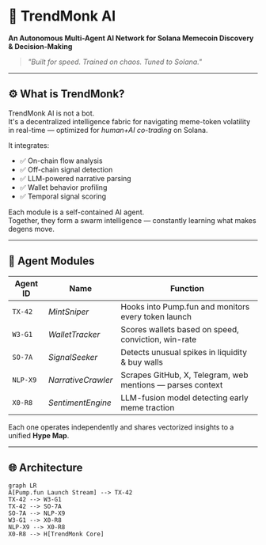 # 🧠 TrendMonk AI  
**An Autonomous Multi-Agent AI Network for Solana Memecoin Discovery & Decision-Making**

> _"Built for speed. Trained on chaos. Tuned to Solana."_

---

## ⚙️ What is TrendMonk?

TrendMonk AI is not a bot.  
It's a decentralized intelligence fabric for navigating meme-token volatility in real-time — optimized for *human+AI co-trading* on Solana.

It integrates:

- ✅ On-chain flow analysis  
- ✅ Off-chain signal detection  
- ✅ LLM-powered narrative parsing  
- ✅ Wallet behavior profiling  
- ✅ Temporal signal scoring

Each module is a self-contained AI agent.  
Together, they form a swarm intelligence — constantly learning what makes degens move.

---

## 🧩 Agent Modules

| Agent ID | Name              | Function                                                  |
|----------|-------------------|-----------------------------------------------------------|
| `TX-42`  | *MintSniper*      | Hooks into Pump.fun and monitors every token launch      |
| `W3-G1`  | *WalletTracker*   | Scores wallets based on speed, conviction, win-rate      |
| `SO-7A`  | *SignalSeeker*    | Detects unusual spikes in liquidity & buy walls          |
| `NLP-X9` | *NarrativeCrawler*| Scrapes GitHub, X, Telegram, web mentions — parses context |
| `X0-R8`  | *SentimentEngine* | LLM-fusion model detecting early meme traction           |

Each one operates independently and shares vectorized insights to a unified **Hype Map**.

---

## 🌐 Architecture

```mermaid
graph LR
A[Pump.fun Launch Stream] --> TX-42
TX-42 --> W3-G1
TX-42 --> SO-7A
SO-7A --> NLP-X9
W3-G1 --> X0-R8
NLP-X9 --> X0-R8
X0-R8 --> H[TrendMonk Core]
